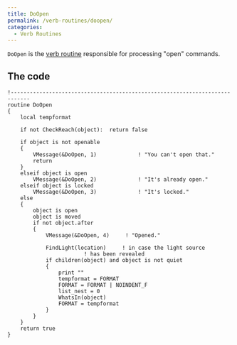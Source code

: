 ```yaml
---
title: DoOpen
permalink: /verb-routines/doopen/
categories: 
  - Verb Routines
---
```


`DoOpen` is the [verb routine](/verb-routines/)
responsible for processing "open" commands.

## The code

    !----------------------------------------------------------------------------
    routine DoOpen
    {
        local tempformat

        if not CheckReach(object):  return false

        if object is not openable
        {
            VMessage(&DoOpen, 1)             ! "You can't open that."
            return
        }
        elseif object is open
            VMessage(&DoOpen, 2)             ! "It's already open."
        elseif object is locked
            VMessage(&DoOpen, 3)             ! "It's locked."
        else
        {
            object is open
            object is moved
            if not object.after
            {
                VMessage(&DoOpen, 4)     ! "Opened."

                FindLight(location)     ! in case the light source
                            ! has been revealed
                if children(object) and object is not quiet
                {
                    print ""
                    tempformat = FORMAT
                    FORMAT = FORMAT | NOINDENT_F
                    list_nest = 0
                    WhatsIn(object)
                    FORMAT = tempformat
                }
            }
        }
        return true
    }
